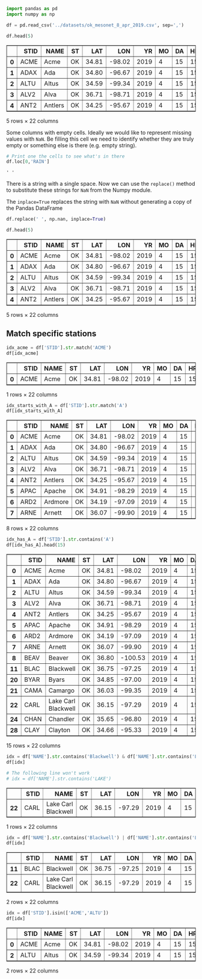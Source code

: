 ```python
import pandas as pd
import numpy as np

```


```python
df = pd.read_csv('../datasets/ok_mesonet_8_apr_2019.csv', sep=',')

```


```python
df.head(5)

```




<div>
<style scoped>
    .dataframe tbody tr th:only-of-type {
        vertical-align: middle;
    }

    .dataframe tbody tr th {
        vertical-align: top;
    }

    .dataframe thead th {
        text-align: right;
    }
</style>
<table border="1" class="dataframe">
  <thead>
    <tr style="text-align: right;">
      <th></th>
      <th>STID</th>
      <th>NAME</th>
      <th>ST</th>
      <th>LAT</th>
      <th>LON</th>
      <th>YR</th>
      <th>MO</th>
      <th>DA</th>
      <th>HR</th>
      <th>MI</th>
      <th>...</th>
      <th>RELH</th>
      <th>CHIL</th>
      <th>HEAT</th>
      <th>WDIR</th>
      <th>WSPD</th>
      <th>WMAX</th>
      <th>PRES</th>
      <th>TMAX</th>
      <th>TMIN</th>
      <th>RAIN</th>
    </tr>
  </thead>
  <tbody>
    <tr>
      <th>0</th>
      <td>ACME</td>
      <td>Acme</td>
      <td>OK</td>
      <td>34.81</td>
      <td>-98.02</td>
      <td>2019</td>
      <td>4</td>
      <td>15</td>
      <td>15</td>
      <td>20</td>
      <td>...</td>
      <td></td>
      <td></td>
      <td></td>
      <td></td>
      <td></td>
      <td></td>
      <td></td>
      <td></td>
      <td></td>
      <td></td>
    </tr>
    <tr>
      <th>1</th>
      <td>ADAX</td>
      <td>Ada</td>
      <td>OK</td>
      <td>34.80</td>
      <td>-96.67</td>
      <td>2019</td>
      <td>4</td>
      <td>15</td>
      <td>15</td>
      <td>20</td>
      <td>...</td>
      <td>40</td>
      <td></td>
      <td></td>
      <td>S</td>
      <td>12</td>
      <td>20</td>
      <td>1011.13</td>
      <td>78</td>
      <td>48</td>
      <td></td>
    </tr>
    <tr>
      <th>2</th>
      <td>ALTU</td>
      <td>Altus</td>
      <td>OK</td>
      <td>34.59</td>
      <td>-99.34</td>
      <td>2019</td>
      <td>4</td>
      <td>15</td>
      <td>15</td>
      <td>20</td>
      <td>...</td>
      <td>39</td>
      <td></td>
      <td>82</td>
      <td>SSW</td>
      <td>19</td>
      <td>26</td>
      <td>1007.86</td>
      <td>82</td>
      <td>45</td>
      <td></td>
    </tr>
    <tr>
      <th>3</th>
      <td>ALV2</td>
      <td>Alva</td>
      <td>OK</td>
      <td>36.71</td>
      <td>-98.71</td>
      <td>2019</td>
      <td>4</td>
      <td>15</td>
      <td>15</td>
      <td>20</td>
      <td>...</td>
      <td>32</td>
      <td></td>
      <td>82</td>
      <td>S</td>
      <td>20</td>
      <td>26</td>
      <td>1004.65</td>
      <td>84</td>
      <td>40</td>
      <td></td>
    </tr>
    <tr>
      <th>4</th>
      <td>ANT2</td>
      <td>Antlers</td>
      <td>OK</td>
      <td>34.25</td>
      <td>-95.67</td>
      <td>2019</td>
      <td>4</td>
      <td>15</td>
      <td>15</td>
      <td>20</td>
      <td>...</td>
      <td>35</td>
      <td></td>
      <td></td>
      <td>S</td>
      <td>11</td>
      <td>20</td>
      <td>1013.64</td>
      <td>78</td>
      <td>38</td>
      <td></td>
    </tr>
  </tbody>
</table>
<p>5 rows × 22 columns</p>
</div>



Some columns with empty cells. Ideally we would like to represent missing values with `NaN`. Be filling this cell we need to identify whether they are truly empty or something else is there (e.g. empty string).


```python
# Print one the cells to see what's in there
df.loc[0,'RAIN']
```




    ' '



There is a string with a single space. Now we can use the `replace()` method to substitute these strings for `NaN` from the Numpy module.

The `inplace=True` replaces the string with `NaN` without generating a copy of the Pandas DataFrame


```python
df.replace(' ', np.nan, inplace=True)
```


```python
df.head(5)
```




<div>
<style scoped>
    .dataframe tbody tr th:only-of-type {
        vertical-align: middle;
    }

    .dataframe tbody tr th {
        vertical-align: top;
    }

    .dataframe thead th {
        text-align: right;
    }
</style>
<table border="1" class="dataframe">
  <thead>
    <tr style="text-align: right;">
      <th></th>
      <th>STID</th>
      <th>NAME</th>
      <th>ST</th>
      <th>LAT</th>
      <th>LON</th>
      <th>YR</th>
      <th>MO</th>
      <th>DA</th>
      <th>HR</th>
      <th>MI</th>
      <th>...</th>
      <th>RELH</th>
      <th>CHIL</th>
      <th>HEAT</th>
      <th>WDIR</th>
      <th>WSPD</th>
      <th>WMAX</th>
      <th>PRES</th>
      <th>TMAX</th>
      <th>TMIN</th>
      <th>RAIN</th>
    </tr>
  </thead>
  <tbody>
    <tr>
      <th>0</th>
      <td>ACME</td>
      <td>Acme</td>
      <td>OK</td>
      <td>34.81</td>
      <td>-98.02</td>
      <td>2019</td>
      <td>4</td>
      <td>15</td>
      <td>15</td>
      <td>20</td>
      <td>...</td>
      <td>NaN</td>
      <td>NaN</td>
      <td>NaN</td>
      <td>NaN</td>
      <td>NaN</td>
      <td>NaN</td>
      <td>NaN</td>
      <td>NaN</td>
      <td>NaN</td>
      <td>NaN</td>
    </tr>
    <tr>
      <th>1</th>
      <td>ADAX</td>
      <td>Ada</td>
      <td>OK</td>
      <td>34.80</td>
      <td>-96.67</td>
      <td>2019</td>
      <td>4</td>
      <td>15</td>
      <td>15</td>
      <td>20</td>
      <td>...</td>
      <td>40</td>
      <td>NaN</td>
      <td>NaN</td>
      <td>S</td>
      <td>12</td>
      <td>20</td>
      <td>1011.13</td>
      <td>78</td>
      <td>48</td>
      <td>NaN</td>
    </tr>
    <tr>
      <th>2</th>
      <td>ALTU</td>
      <td>Altus</td>
      <td>OK</td>
      <td>34.59</td>
      <td>-99.34</td>
      <td>2019</td>
      <td>4</td>
      <td>15</td>
      <td>15</td>
      <td>20</td>
      <td>...</td>
      <td>39</td>
      <td>NaN</td>
      <td>82</td>
      <td>SSW</td>
      <td>19</td>
      <td>26</td>
      <td>1007.86</td>
      <td>82</td>
      <td>45</td>
      <td>NaN</td>
    </tr>
    <tr>
      <th>3</th>
      <td>ALV2</td>
      <td>Alva</td>
      <td>OK</td>
      <td>36.71</td>
      <td>-98.71</td>
      <td>2019</td>
      <td>4</td>
      <td>15</td>
      <td>15</td>
      <td>20</td>
      <td>...</td>
      <td>32</td>
      <td>NaN</td>
      <td>82</td>
      <td>S</td>
      <td>20</td>
      <td>26</td>
      <td>1004.65</td>
      <td>84</td>
      <td>40</td>
      <td>NaN</td>
    </tr>
    <tr>
      <th>4</th>
      <td>ANT2</td>
      <td>Antlers</td>
      <td>OK</td>
      <td>34.25</td>
      <td>-95.67</td>
      <td>2019</td>
      <td>4</td>
      <td>15</td>
      <td>15</td>
      <td>20</td>
      <td>...</td>
      <td>35</td>
      <td>NaN</td>
      <td>NaN</td>
      <td>S</td>
      <td>11</td>
      <td>20</td>
      <td>1013.64</td>
      <td>78</td>
      <td>38</td>
      <td>NaN</td>
    </tr>
  </tbody>
</table>
<p>5 rows × 22 columns</p>
</div>



## Match specific stations


```python
idx_acme = df['STID'].str.match('ACME')
df[idx_acme]
```




<div>
<style scoped>
    .dataframe tbody tr th:only-of-type {
        vertical-align: middle;
    }

    .dataframe tbody tr th {
        vertical-align: top;
    }

    .dataframe thead th {
        text-align: right;
    }
</style>
<table border="1" class="dataframe">
  <thead>
    <tr style="text-align: right;">
      <th></th>
      <th>STID</th>
      <th>NAME</th>
      <th>ST</th>
      <th>LAT</th>
      <th>LON</th>
      <th>YR</th>
      <th>MO</th>
      <th>DA</th>
      <th>HR</th>
      <th>MI</th>
      <th>...</th>
      <th>RELH</th>
      <th>CHIL</th>
      <th>HEAT</th>
      <th>WDIR</th>
      <th>WSPD</th>
      <th>WMAX</th>
      <th>PRES</th>
      <th>TMAX</th>
      <th>TMIN</th>
      <th>RAIN</th>
    </tr>
  </thead>
  <tbody>
    <tr>
      <th>0</th>
      <td>ACME</td>
      <td>Acme</td>
      <td>OK</td>
      <td>34.81</td>
      <td>-98.02</td>
      <td>2019</td>
      <td>4</td>
      <td>15</td>
      <td>15</td>
      <td>20</td>
      <td>...</td>
      <td>NaN</td>
      <td>NaN</td>
      <td>NaN</td>
      <td>NaN</td>
      <td>NaN</td>
      <td>NaN</td>
      <td>NaN</td>
      <td>NaN</td>
      <td>NaN</td>
      <td>NaN</td>
    </tr>
  </tbody>
</table>
<p>1 rows × 22 columns</p>
</div>




```python
idx_starts_with_A = df['STID'].str.match('A')
df[idx_starts_with_A]
```




<div>
<style scoped>
    .dataframe tbody tr th:only-of-type {
        vertical-align: middle;
    }

    .dataframe tbody tr th {
        vertical-align: top;
    }

    .dataframe thead th {
        text-align: right;
    }
</style>
<table border="1" class="dataframe">
  <thead>
    <tr style="text-align: right;">
      <th></th>
      <th>STID</th>
      <th>NAME</th>
      <th>ST</th>
      <th>LAT</th>
      <th>LON</th>
      <th>YR</th>
      <th>MO</th>
      <th>DA</th>
      <th>HR</th>
      <th>MI</th>
      <th>...</th>
      <th>RELH</th>
      <th>CHIL</th>
      <th>HEAT</th>
      <th>WDIR</th>
      <th>WSPD</th>
      <th>WMAX</th>
      <th>PRES</th>
      <th>TMAX</th>
      <th>TMIN</th>
      <th>RAIN</th>
    </tr>
  </thead>
  <tbody>
    <tr>
      <th>0</th>
      <td>ACME</td>
      <td>Acme</td>
      <td>OK</td>
      <td>34.81</td>
      <td>-98.02</td>
      <td>2019</td>
      <td>4</td>
      <td>15</td>
      <td>15</td>
      <td>20</td>
      <td>...</td>
      <td>NaN</td>
      <td>NaN</td>
      <td>NaN</td>
      <td>NaN</td>
      <td>NaN</td>
      <td>NaN</td>
      <td>NaN</td>
      <td>NaN</td>
      <td>NaN</td>
      <td>NaN</td>
    </tr>
    <tr>
      <th>1</th>
      <td>ADAX</td>
      <td>Ada</td>
      <td>OK</td>
      <td>34.80</td>
      <td>-96.67</td>
      <td>2019</td>
      <td>4</td>
      <td>15</td>
      <td>15</td>
      <td>20</td>
      <td>...</td>
      <td>40</td>
      <td>NaN</td>
      <td>NaN</td>
      <td>S</td>
      <td>12</td>
      <td>20</td>
      <td>1011.13</td>
      <td>78</td>
      <td>48</td>
      <td>NaN</td>
    </tr>
    <tr>
      <th>2</th>
      <td>ALTU</td>
      <td>Altus</td>
      <td>OK</td>
      <td>34.59</td>
      <td>-99.34</td>
      <td>2019</td>
      <td>4</td>
      <td>15</td>
      <td>15</td>
      <td>20</td>
      <td>...</td>
      <td>39</td>
      <td>NaN</td>
      <td>82</td>
      <td>SSW</td>
      <td>19</td>
      <td>26</td>
      <td>1007.86</td>
      <td>82</td>
      <td>45</td>
      <td>NaN</td>
    </tr>
    <tr>
      <th>3</th>
      <td>ALV2</td>
      <td>Alva</td>
      <td>OK</td>
      <td>36.71</td>
      <td>-98.71</td>
      <td>2019</td>
      <td>4</td>
      <td>15</td>
      <td>15</td>
      <td>20</td>
      <td>...</td>
      <td>32</td>
      <td>NaN</td>
      <td>82</td>
      <td>S</td>
      <td>20</td>
      <td>26</td>
      <td>1004.65</td>
      <td>84</td>
      <td>40</td>
      <td>NaN</td>
    </tr>
    <tr>
      <th>4</th>
      <td>ANT2</td>
      <td>Antlers</td>
      <td>OK</td>
      <td>34.25</td>
      <td>-95.67</td>
      <td>2019</td>
      <td>4</td>
      <td>15</td>
      <td>15</td>
      <td>20</td>
      <td>...</td>
      <td>35</td>
      <td>NaN</td>
      <td>NaN</td>
      <td>S</td>
      <td>11</td>
      <td>20</td>
      <td>1013.64</td>
      <td>78</td>
      <td>38</td>
      <td>NaN</td>
    </tr>
    <tr>
      <th>5</th>
      <td>APAC</td>
      <td>Apache</td>
      <td>OK</td>
      <td>34.91</td>
      <td>-98.29</td>
      <td>2019</td>
      <td>4</td>
      <td>15</td>
      <td>15</td>
      <td>20</td>
      <td>...</td>
      <td>41</td>
      <td>NaN</td>
      <td>NaN</td>
      <td>S</td>
      <td>23</td>
      <td>29</td>
      <td>1008.9</td>
      <td>80</td>
      <td>49</td>
      <td>NaN</td>
    </tr>
    <tr>
      <th>6</th>
      <td>ARD2</td>
      <td>Ardmore</td>
      <td>OK</td>
      <td>34.19</td>
      <td>-97.09</td>
      <td>2019</td>
      <td>4</td>
      <td>15</td>
      <td>15</td>
      <td>20</td>
      <td>...</td>
      <td>41</td>
      <td>NaN</td>
      <td>NaN</td>
      <td>S</td>
      <td>18</td>
      <td>26</td>
      <td>1011.43</td>
      <td>77</td>
      <td>50</td>
      <td>NaN</td>
    </tr>
    <tr>
      <th>7</th>
      <td>ARNE</td>
      <td>Arnett</td>
      <td>OK</td>
      <td>36.07</td>
      <td>-99.90</td>
      <td>2019</td>
      <td>4</td>
      <td>15</td>
      <td>15</td>
      <td>20</td>
      <td>...</td>
      <td>10</td>
      <td>NaN</td>
      <td>85</td>
      <td>SW</td>
      <td>22</td>
      <td>32</td>
      <td>1005.13</td>
      <td>NaN</td>
      <td>NaN</td>
      <td>NaN</td>
    </tr>
  </tbody>
</table>
<p>8 rows × 22 columns</p>
</div>




```python
idx_has_A = df['STID'].str.contains('A')
df[idx_has_A].head(15)
```




<div>
<style scoped>
    .dataframe tbody tr th:only-of-type {
        vertical-align: middle;
    }

    .dataframe tbody tr th {
        vertical-align: top;
    }

    .dataframe thead th {
        text-align: right;
    }
</style>
<table border="1" class="dataframe">
  <thead>
    <tr style="text-align: right;">
      <th></th>
      <th>STID</th>
      <th>NAME</th>
      <th>ST</th>
      <th>LAT</th>
      <th>LON</th>
      <th>YR</th>
      <th>MO</th>
      <th>DA</th>
      <th>HR</th>
      <th>MI</th>
      <th>...</th>
      <th>RELH</th>
      <th>CHIL</th>
      <th>HEAT</th>
      <th>WDIR</th>
      <th>WSPD</th>
      <th>WMAX</th>
      <th>PRES</th>
      <th>TMAX</th>
      <th>TMIN</th>
      <th>RAIN</th>
    </tr>
  </thead>
  <tbody>
    <tr>
      <th>0</th>
      <td>ACME</td>
      <td>Acme</td>
      <td>OK</td>
      <td>34.81</td>
      <td>-98.02</td>
      <td>2019</td>
      <td>4</td>
      <td>15</td>
      <td>15</td>
      <td>20</td>
      <td>...</td>
      <td>NaN</td>
      <td>NaN</td>
      <td>NaN</td>
      <td>NaN</td>
      <td>NaN</td>
      <td>NaN</td>
      <td>NaN</td>
      <td>NaN</td>
      <td>NaN</td>
      <td>NaN</td>
    </tr>
    <tr>
      <th>1</th>
      <td>ADAX</td>
      <td>Ada</td>
      <td>OK</td>
      <td>34.80</td>
      <td>-96.67</td>
      <td>2019</td>
      <td>4</td>
      <td>15</td>
      <td>15</td>
      <td>20</td>
      <td>...</td>
      <td>40</td>
      <td>NaN</td>
      <td>NaN</td>
      <td>S</td>
      <td>12</td>
      <td>20</td>
      <td>1011.13</td>
      <td>78</td>
      <td>48</td>
      <td>NaN</td>
    </tr>
    <tr>
      <th>2</th>
      <td>ALTU</td>
      <td>Altus</td>
      <td>OK</td>
      <td>34.59</td>
      <td>-99.34</td>
      <td>2019</td>
      <td>4</td>
      <td>15</td>
      <td>15</td>
      <td>20</td>
      <td>...</td>
      <td>39</td>
      <td>NaN</td>
      <td>82</td>
      <td>SSW</td>
      <td>19</td>
      <td>26</td>
      <td>1007.86</td>
      <td>82</td>
      <td>45</td>
      <td>NaN</td>
    </tr>
    <tr>
      <th>3</th>
      <td>ALV2</td>
      <td>Alva</td>
      <td>OK</td>
      <td>36.71</td>
      <td>-98.71</td>
      <td>2019</td>
      <td>4</td>
      <td>15</td>
      <td>15</td>
      <td>20</td>
      <td>...</td>
      <td>32</td>
      <td>NaN</td>
      <td>82</td>
      <td>S</td>
      <td>20</td>
      <td>26</td>
      <td>1004.65</td>
      <td>84</td>
      <td>40</td>
      <td>NaN</td>
    </tr>
    <tr>
      <th>4</th>
      <td>ANT2</td>
      <td>Antlers</td>
      <td>OK</td>
      <td>34.25</td>
      <td>-95.67</td>
      <td>2019</td>
      <td>4</td>
      <td>15</td>
      <td>15</td>
      <td>20</td>
      <td>...</td>
      <td>35</td>
      <td>NaN</td>
      <td>NaN</td>
      <td>S</td>
      <td>11</td>
      <td>20</td>
      <td>1013.64</td>
      <td>78</td>
      <td>38</td>
      <td>NaN</td>
    </tr>
    <tr>
      <th>5</th>
      <td>APAC</td>
      <td>Apache</td>
      <td>OK</td>
      <td>34.91</td>
      <td>-98.29</td>
      <td>2019</td>
      <td>4</td>
      <td>15</td>
      <td>15</td>
      <td>20</td>
      <td>...</td>
      <td>41</td>
      <td>NaN</td>
      <td>NaN</td>
      <td>S</td>
      <td>23</td>
      <td>29</td>
      <td>1008.9</td>
      <td>80</td>
      <td>49</td>
      <td>NaN</td>
    </tr>
    <tr>
      <th>6</th>
      <td>ARD2</td>
      <td>Ardmore</td>
      <td>OK</td>
      <td>34.19</td>
      <td>-97.09</td>
      <td>2019</td>
      <td>4</td>
      <td>15</td>
      <td>15</td>
      <td>20</td>
      <td>...</td>
      <td>41</td>
      <td>NaN</td>
      <td>NaN</td>
      <td>S</td>
      <td>18</td>
      <td>26</td>
      <td>1011.43</td>
      <td>77</td>
      <td>50</td>
      <td>NaN</td>
    </tr>
    <tr>
      <th>7</th>
      <td>ARNE</td>
      <td>Arnett</td>
      <td>OK</td>
      <td>36.07</td>
      <td>-99.90</td>
      <td>2019</td>
      <td>4</td>
      <td>15</td>
      <td>15</td>
      <td>20</td>
      <td>...</td>
      <td>10</td>
      <td>NaN</td>
      <td>85</td>
      <td>SW</td>
      <td>22</td>
      <td>32</td>
      <td>1005.13</td>
      <td>NaN</td>
      <td>NaN</td>
      <td>NaN</td>
    </tr>
    <tr>
      <th>8</th>
      <td>BEAV</td>
      <td>Beaver</td>
      <td>OK</td>
      <td>36.80</td>
      <td>-100.53</td>
      <td>2019</td>
      <td>4</td>
      <td>15</td>
      <td>15</td>
      <td>20</td>
      <td>...</td>
      <td>9</td>
      <td>NaN</td>
      <td>84</td>
      <td>SW</td>
      <td>17</td>
      <td>26</td>
      <td>1003.9</td>
      <td>91</td>
      <td>34</td>
      <td>NaN</td>
    </tr>
    <tr>
      <th>11</th>
      <td>BLAC</td>
      <td>Blackwell</td>
      <td>OK</td>
      <td>36.75</td>
      <td>-97.25</td>
      <td>2019</td>
      <td>4</td>
      <td>15</td>
      <td>15</td>
      <td>20</td>
      <td>...</td>
      <td>38</td>
      <td>NaN</td>
      <td>NaN</td>
      <td>SSW</td>
      <td>15</td>
      <td>23</td>
      <td>1007.02</td>
      <td>80</td>
      <td>44</td>
      <td>NaN</td>
    </tr>
    <tr>
      <th>20</th>
      <td>BYAR</td>
      <td>Byars</td>
      <td>OK</td>
      <td>34.85</td>
      <td>-97.00</td>
      <td>2019</td>
      <td>4</td>
      <td>15</td>
      <td>15</td>
      <td>20</td>
      <td>...</td>
      <td>43</td>
      <td>NaN</td>
      <td>NaN</td>
      <td>S</td>
      <td>22</td>
      <td>32</td>
      <td>1010.64</td>
      <td>77</td>
      <td>49</td>
      <td>NaN</td>
    </tr>
    <tr>
      <th>21</th>
      <td>CAMA</td>
      <td>Camargo</td>
      <td>OK</td>
      <td>36.03</td>
      <td>-99.35</td>
      <td>2019</td>
      <td>4</td>
      <td>15</td>
      <td>15</td>
      <td>20</td>
      <td>...</td>
      <td>32</td>
      <td>NaN</td>
      <td>82</td>
      <td>S</td>
      <td>23</td>
      <td>29</td>
      <td>1005.56</td>
      <td>NaN</td>
      <td>NaN</td>
      <td>NaN</td>
    </tr>
    <tr>
      <th>22</th>
      <td>CARL</td>
      <td>Lake Carl Blackwell</td>
      <td>OK</td>
      <td>36.15</td>
      <td>-97.29</td>
      <td>2019</td>
      <td>4</td>
      <td>15</td>
      <td>15</td>
      <td>20</td>
      <td>...</td>
      <td>36</td>
      <td>NaN</td>
      <td>80</td>
      <td>S</td>
      <td>17</td>
      <td>25</td>
      <td>1007.56</td>
      <td>80</td>
      <td>50</td>
      <td>NaN</td>
    </tr>
    <tr>
      <th>24</th>
      <td>CHAN</td>
      <td>Chandler</td>
      <td>OK</td>
      <td>35.65</td>
      <td>-96.80</td>
      <td>2019</td>
      <td>4</td>
      <td>15</td>
      <td>15</td>
      <td>20</td>
      <td>...</td>
      <td>37</td>
      <td>NaN</td>
      <td>NaN</td>
      <td>SSW</td>
      <td>16</td>
      <td>27</td>
      <td>1009.35</td>
      <td>80</td>
      <td>48</td>
      <td>NaN</td>
    </tr>
    <tr>
      <th>28</th>
      <td>CLAY</td>
      <td>Clayton</td>
      <td>OK</td>
      <td>34.66</td>
      <td>-95.33</td>
      <td>2019</td>
      <td>4</td>
      <td>15</td>
      <td>15</td>
      <td>20</td>
      <td>...</td>
      <td>36</td>
      <td>NaN</td>
      <td>NaN</td>
      <td>S</td>
      <td>9</td>
      <td>24</td>
      <td>1012.9</td>
      <td>78</td>
      <td>40</td>
      <td>NaN</td>
    </tr>
  </tbody>
</table>
<p>15 rows × 22 columns</p>
</div>




```python
idx = df['NAME'].str.contains('Blackwell') & df['NAME'].str.contains('Lake')
df[idx]

# The following line won't work
# idx = df['NAME'].str.contains('LAKE')
```




<div>
<style scoped>
    .dataframe tbody tr th:only-of-type {
        vertical-align: middle;
    }

    .dataframe tbody tr th {
        vertical-align: top;
    }

    .dataframe thead th {
        text-align: right;
    }
</style>
<table border="1" class="dataframe">
  <thead>
    <tr style="text-align: right;">
      <th></th>
      <th>STID</th>
      <th>NAME</th>
      <th>ST</th>
      <th>LAT</th>
      <th>LON</th>
      <th>YR</th>
      <th>MO</th>
      <th>DA</th>
      <th>HR</th>
      <th>MI</th>
      <th>...</th>
      <th>RELH</th>
      <th>CHIL</th>
      <th>HEAT</th>
      <th>WDIR</th>
      <th>WSPD</th>
      <th>WMAX</th>
      <th>PRES</th>
      <th>TMAX</th>
      <th>TMIN</th>
      <th>RAIN</th>
    </tr>
  </thead>
  <tbody>
    <tr>
      <th>22</th>
      <td>CARL</td>
      <td>Lake Carl Blackwell</td>
      <td>OK</td>
      <td>36.15</td>
      <td>-97.29</td>
      <td>2019</td>
      <td>4</td>
      <td>15</td>
      <td>15</td>
      <td>20</td>
      <td>...</td>
      <td>36</td>
      <td>NaN</td>
      <td>80</td>
      <td>S</td>
      <td>17</td>
      <td>25</td>
      <td>1007.56</td>
      <td>80</td>
      <td>50</td>
      <td>NaN</td>
    </tr>
  </tbody>
</table>
<p>1 rows × 22 columns</p>
</div>




```python
idx = df['NAME'].str.contains('Blackwell') | df['NAME'].str.contains('Lake')
df[idx]
```




<div>
<style scoped>
    .dataframe tbody tr th:only-of-type {
        vertical-align: middle;
    }

    .dataframe tbody tr th {
        vertical-align: top;
    }

    .dataframe thead th {
        text-align: right;
    }
</style>
<table border="1" class="dataframe">
  <thead>
    <tr style="text-align: right;">
      <th></th>
      <th>STID</th>
      <th>NAME</th>
      <th>ST</th>
      <th>LAT</th>
      <th>LON</th>
      <th>YR</th>
      <th>MO</th>
      <th>DA</th>
      <th>HR</th>
      <th>MI</th>
      <th>...</th>
      <th>RELH</th>
      <th>CHIL</th>
      <th>HEAT</th>
      <th>WDIR</th>
      <th>WSPD</th>
      <th>WMAX</th>
      <th>PRES</th>
      <th>TMAX</th>
      <th>TMIN</th>
      <th>RAIN</th>
    </tr>
  </thead>
  <tbody>
    <tr>
      <th>11</th>
      <td>BLAC</td>
      <td>Blackwell</td>
      <td>OK</td>
      <td>36.75</td>
      <td>-97.25</td>
      <td>2019</td>
      <td>4</td>
      <td>15</td>
      <td>15</td>
      <td>20</td>
      <td>...</td>
      <td>38</td>
      <td>NaN</td>
      <td>NaN</td>
      <td>SSW</td>
      <td>15</td>
      <td>23</td>
      <td>1007.02</td>
      <td>80</td>
      <td>44</td>
      <td>NaN</td>
    </tr>
    <tr>
      <th>22</th>
      <td>CARL</td>
      <td>Lake Carl Blackwell</td>
      <td>OK</td>
      <td>36.15</td>
      <td>-97.29</td>
      <td>2019</td>
      <td>4</td>
      <td>15</td>
      <td>15</td>
      <td>20</td>
      <td>...</td>
      <td>36</td>
      <td>NaN</td>
      <td>80</td>
      <td>S</td>
      <td>17</td>
      <td>25</td>
      <td>1007.56</td>
      <td>80</td>
      <td>50</td>
      <td>NaN</td>
    </tr>
  </tbody>
</table>
<p>2 rows × 22 columns</p>
</div>




```python
idx = df['STID'].isin(['ACME','ALTU'])
df[idx]
```




<div>
<style scoped>
    .dataframe tbody tr th:only-of-type {
        vertical-align: middle;
    }

    .dataframe tbody tr th {
        vertical-align: top;
    }

    .dataframe thead th {
        text-align: right;
    }
</style>
<table border="1" class="dataframe">
  <thead>
    <tr style="text-align: right;">
      <th></th>
      <th>STID</th>
      <th>NAME</th>
      <th>ST</th>
      <th>LAT</th>
      <th>LON</th>
      <th>YR</th>
      <th>MO</th>
      <th>DA</th>
      <th>HR</th>
      <th>MI</th>
      <th>...</th>
      <th>RELH</th>
      <th>CHIL</th>
      <th>HEAT</th>
      <th>WDIR</th>
      <th>WSPD</th>
      <th>WMAX</th>
      <th>PRES</th>
      <th>TMAX</th>
      <th>TMIN</th>
      <th>RAIN</th>
    </tr>
  </thead>
  <tbody>
    <tr>
      <th>0</th>
      <td>ACME</td>
      <td>Acme</td>
      <td>OK</td>
      <td>34.81</td>
      <td>-98.02</td>
      <td>2019</td>
      <td>4</td>
      <td>15</td>
      <td>15</td>
      <td>20</td>
      <td>...</td>
      <td>NaN</td>
      <td>NaN</td>
      <td>NaN</td>
      <td>NaN</td>
      <td>NaN</td>
      <td>NaN</td>
      <td>NaN</td>
      <td>NaN</td>
      <td>NaN</td>
      <td>NaN</td>
    </tr>
    <tr>
      <th>2</th>
      <td>ALTU</td>
      <td>Altus</td>
      <td>OK</td>
      <td>34.59</td>
      <td>-99.34</td>
      <td>2019</td>
      <td>4</td>
      <td>15</td>
      <td>15</td>
      <td>20</td>
      <td>...</td>
      <td>39</td>
      <td>NaN</td>
      <td>82</td>
      <td>SSW</td>
      <td>19</td>
      <td>26</td>
      <td>1007.86</td>
      <td>82</td>
      <td>45</td>
      <td>NaN</td>
    </tr>
  </tbody>
</table>
<p>2 rows × 22 columns</p>
</div>


